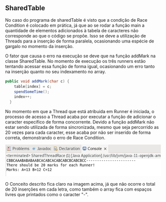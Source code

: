 ## SharedTable
No caso do programa de sharedTable é visto que a condição de Race Condition é colocado em prática, já que ao se rodar a função main a quantidade de elementos adicionados à tabela de caracteres não corresponde ao que o código se propõe. Isso se deve a utilização de Threads para a inserção de forma paralela, ocasionando uma espécie de gargalo no momento da inserção.

O fator que causa o erro na execução se deve que na função addMark na classe SharedTable. No momento de execução os três runners estão tentando acessar essa função de forma igual, ocasionando um erro tanto na inserção quanto no seu indexamento no array.

```java
public void addMark(char c) {
    table[index] = c;
    spendSomeTime();
    index++;
  }
```
No momento em que a Thread que está atribuida em Runner é iniciada, o processo de acesso a Thread acaba por executar a função de adicionar o caracter especifico de forma concorrente. Devido a função addMark não estar sendo utilizada de forma sincronizada, mesmo que seja percorrido as 20 vezes para cada caracter, esse acaba por não ser inserido de forma correta, demonstrando o erro de Race Condition.

![Captura](cap_tela.png)


O Conceito descrito fica claro na imagem acima, já que não ocorre o total de 20 inserções em cada letra, como também o array fica com espaços livres que printados como o caracter "-".

